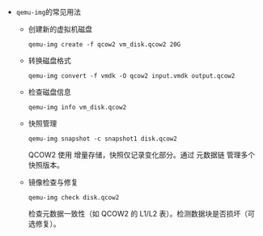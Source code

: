 * `qemu-img`的常见用法

    * 创建新的虚拟机磁盘

        `qemu-img create -f qcow2 vm_disk.qcow2 20G`

    * 转换磁盘格式

        `qemu-img convert -f vmdk -O qcow2 input.vmdk output.qcow2`

    * 检查磁盘信息

        `qemu-img info vm_disk.qcow2`

    * 快照管理

        `qemu-img snapshot -c snapshot1 disk.qcow2`

        QCOW2 使用 增量存储，快照仅记录变化部分。通过 元数据链 管理多个快照版本。

    * 镜像检查与修复

        `qemu-img check disk.qcow2`

        检查元数据一致性（如 QCOW2 的 L1/L2 表）。检测数据块是否损坏（可选修复）。
